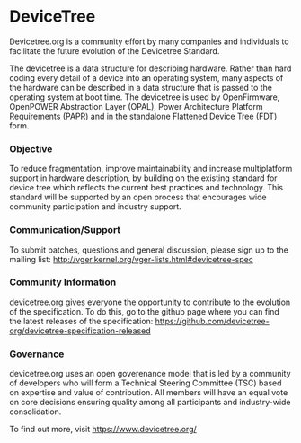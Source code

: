 # DeviceTree

Devicetree.org is a community effort by many companies and individuals to facilitate the future evolution of the Devicetree Standard.

The devicetree is a data structure for describing hardware. Rather than hard coding every detail of a device into an operating system, many aspects of the hardware can be described in a data structure that is passed to the operating system at boot time. The devicetree is used by OpenFirmware, OpenPOWER Abstraction Layer (OPAL), Power Architecture Platform Requirements (PAPR) and in the standalone Flattened Device Tree (FDT) form.


### Objective
 
To reduce fragmentation, improve maintainability and increase multiplatform support in hardware description, by building on the existing standard for device tree which reflects the current best practices and technology. This standard will be supported by an open process that encourages wide community participation and industry support.


### Communication/Support 
 
To submit patches, questions and general discussion, please sign up to the mailing list:
http://vger.kernel.org/vger-lists.html#devicetree-spec

### Community Information 
 
devicetree.org gives everyone the opportunity to contribute to the evolution of the specification. To do this, go to the github page where you can find the latest releases of the specification:
https://github.com/devicetree-org/devicetree-specification-released


### Governance 
 
devicetree.org uses an open goverenance model that is led by a community of developers who will form a Technical Steering Committee (TSC) based on expertise and value of contribution. All members will have an equal vote on core decisions ensuring quality among all participants and industry-wide consolidation.

To find out more, visit https://www.devicetree.org/


